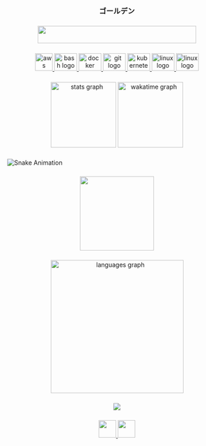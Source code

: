 <div align="center">
  <h3>ゴールデン</h3>
</div>

###
<div align="center">
  <img height="40" width="364" src="https://raw.githubusercontent.com/lucascdourado/lucascdourado/master/src/hello-friend.gif"  />
</div>

###
<div align="center">
  <a href="https://aws.amazon.com" target="_blank">
    <img src="https://cdn.iconscout.com/icon/free/png-512/aws-1869025-1583149.png" height="40" width="40" alt="aws logo"  />
  </a>
  <a href="https://www.gnu.org/software/bash" target="_blank">
    <img src="https://cdn.jsdelivr.net/gh/devicons/devicon/icons/bash/bash-original.svg" height="40" width="52" alt="bash logo"  />
  <a>  
  <a href="https://www.docker.com" target="_blank">
    <img src="https://cdn.jsdelivr.net/gh/devicons/devicon/icons/docker/docker-original.svg" height="40" width="52" alt="docker logo"  />
  </a>
  <a href="https://git-scm.com" target="_blank">
    <img src="https://cdn.jsdelivr.net/gh/devicons/devicon/icons/git/git-original.svg" height="40" width="52" alt="git logo"  />
  </a>
  <a href="https://kubernetes.io" target="_blank">
    <img src="https://cdn.jsdelivr.net/gh/devicons/devicon/icons/kubernetes/kubernetes-plain.svg" height="40" width="52" alt="kubernetes logo"  />
  </a>
  <a href="https://www.linux.org" target="_blank">
    <img src="https://cdn.jsdelivr.net/gh/devicons/devicon/icons/linux/linux-original.svg" height="40" width="52" alt="linux logo"  />
  </a>
  <a href="https://www.terraform.io" target="_blank">
    <img src="https://cdn.jsdelivr.net/gh/devicons/devicon/icons/terraform/terraform-original.svg" height="40" width="52" alt="linux logo"  />
  </a>
</div>

###
<div align="center">
  <img src="https://github-readme-stats-dourado.vercel.app/api?hide_title=true&hide_rank=false&show_icons=true&include_all_commits=true&count_private=true&disable_animations=false&theme=transparent&locale=en&hide_border=true&username=lucascdourado" height="150" alt="stats graph"  />
  <img src="https://github-readme-stats-dourado.vercel.app/api/wakatime?username=dourado&layout=compact&theme=transparent&hide_title=true&hide_border=true&langs_count=10&range=all_time" height="150" alt="wakatime graph" />
</div>

###
![Snake Animation](https://github.com/lucascdourado/lucascdourado/blob/output/snake.svg)

###
<div align="center">
  <img height="170" src="https://tenor.com/view/quero-cafe-interview-gif-6252342.gif"  />
</div>

###
<div align="center">
  <img src="https://github-readme-stats-dourado.vercel.app/api/top-langs?locale=en&hide_title=true&layout=compact&card_width=320&langs_count=10&theme=transparent&hide_border=true&include_all_commits=true&count_private=true&hide=java&username=lucascdourado" width="305" alt="languages graph" />
</div>

###
<div align="center">
  <img src="https://visitor-badge.laobi.icu/badge?page_id=lucascdourado.lucascdourado&format=true"  />
</div>

###
<div align="center">
  <a href="https://stackoverflow.com/users/15846522/dourado" target="_blank">
    <img height="40" src="https://www.vectorlogo.zone/logos/stackoverflow/stackoverflow-tile.svg"  />
  </a>
  <a href="https://www.flashapp.com.br" target="_blank">
    <img height="40" src="https://raw.githubusercontent.com/lucascdourado/lucascdourado/master/src/flash.png"  />
  </a>
</div>

###
